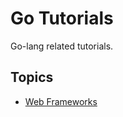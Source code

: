 # Go Tutorials

Go-lang related tutorials.

## Topics

- [Web Frameworks](https://github.com/codervlogger/go-tutorials)
